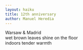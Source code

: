 ```yaml
---
layout: haiku
title: 12th anniversary
author: Manuel Heredia
---
```


Warsaw & Madrid<br>
wet brown leaves shine on the floor<br>
indoors tender warmth<br>

